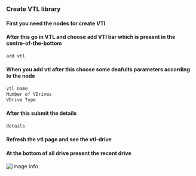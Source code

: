 ### Create VTL library 
#### First you need the nodes for create VTl 

#### After this go in VTL and choose add VTl bar which is present in the centre-of-the-bottom 
```bash
add vtl
```
#### When you add vtl after this choose some deafults parameters according to the node
```bash
vtl name
Number of VDrives
VDrive Type
```
#### After this submit the details
```bash
details
```
#### Refresh the vtl page and see the vtl-drive
#### At the bottom of all drive present the recent drive


![image info](/home/mithilesh/Pictures/ssfor_vtl.png)
